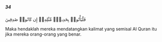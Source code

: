 ##### 34

<span class="ayah">فَلْيَأْتُوا۟ بِحَدِيثٍۢ مِّثْلِهِۦٓ إِن كَانُوا۟ صَٰدِقِينَ</span>

<span class="ayah_translation">Maka hendaklah mereka mendatangkan kalimat yang semisal Al Quran itu jika mereka orang-orang yang benar.</span>
